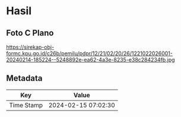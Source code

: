 # Hasil

## Foto C Plano

https://sirekap-obj-formc.kpu.go.id/c26b/pemilu/pdpr/12/21/02/20/26/1221022026001-20240214-185224--5248892e-ea62-4a3e-8235-e38c284234fb.jpg


## Metadata

| Key        | Value               |
| ---------- | ------------------- |
| Time Stamp | 2024-02-15 07:02:30 |



